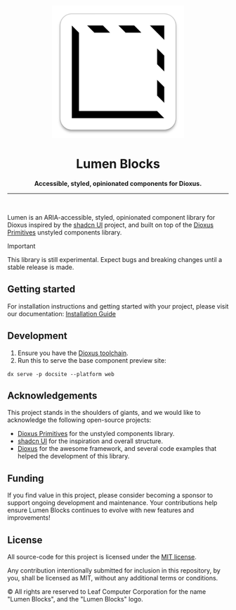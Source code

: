 <div align="center">
  <img src="media/lumen-logo.png" width="300px" alt="Lumen Blocks Logo">
  <h1>Lumen Blocks</h1>
  <p><strong>Accessible, styled, opinionated components for Dioxus.</strong></p>
</div>

-----
<br/>

Lumen is an ARIA-accessible, styled, opinionated component library for Dioxus inspired by the [shadcn UI](https://ui.shadcn.com) project, and built on top of the [Dioxus Primitives](https://github.com/DioxusLabs/components) unstyled components library.

> [!IMPORTANT]
> This library is still experimental. Expect bugs and breaking changes until a stable release is made.

## Getting started

For installation instructions and getting started with your project, please visit our documentation: [Installation Guide](https://lumenblocks.dev/docs/installation/)

## Development

1. Ensure you have the [Dioxus toolchain](https://dioxuslabs.com/learn/0.7/getting_started/#).
2. Run this to serve the base component preview site:

```
dx serve -p docsite --platform web
```

## Acknowledgements

This project stands in the shoulders of giants, and we would like to acknowledge the following open-source projects:

- [Dioxus Primitives](https://github.com/DioxusLabs/components) for the unstyled components library.
- [shadcn UI](https://ui.shadcn.com) for the inspiration and overall structure.
- [Dioxus](https://github.com/dioxuslabs/dioxus) for the awesome framework, and several code examples that helped the development of this library.

## Funding

If you find value in this project, please consider becoming a sponsor to support ongoing development and maintenance. Your contributions help ensure Lumen Blocks continues to evolve with new features and improvements!

## License

All source-code for this project is licensed under the [MIT license](./LICENSE).

Any contribution intentionally submitted for inclusion in this repository, by you, shall be licensed as MIT, without any additional terms or conditions.

© All rights are reserved to Leaf Computer Corporation for the name "Lumen Blocks", and the "Lumen Blocks" logo.
